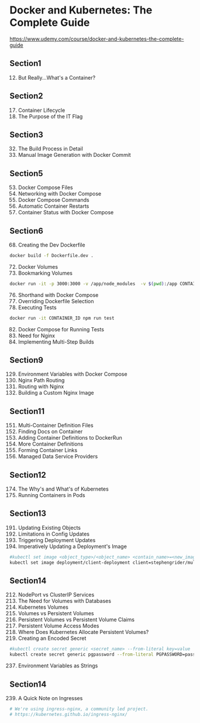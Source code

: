 # Docker and Kubernetes: The Complete Guide

https://www.udemy.com/course/docker-and-kubernetes-the-complete-guide

## Section1
12. But Really...What's a Container?

## Section2
17. Container Lifecycle
24. The Purpose of the IT Flag

## Section3
32. The Build Process in Detail
36. Manual Image Generation with Docker Commit

## Section5
53. Docker Compose Files
54. Networking with Docker Compose
55. Docker Compose Commands
58. Automatic Container Restarts
59. Container Status with Docker Compose

## Section6
68. Creating the Dev Dockerfile
```bash
docker build -f Dockerfile.dev .
```
72. Docker Volumes
74. Bookmarking Volumes
```bash
docker run -it -p 3000:3000 -v /app/node_modules  -v $(pwd):/app CONTAINER_ID
```
76. Shorthand with Docker Compose
77. Overriding Dockerfile Selection
80. Executing Tests
```bash
docker run -it CONTAINER_ID npm run test    
```
82. Docker Compose for Running Tests
85. Need for Nginx
87. Implementing Multi-Step Builds

## Section9
129. Environment Variables with Docker Compose
131. Nginx Path Routing
132. Routing with Nginx
133. Building a Custom Nginx Image

## Section11
151. Multi-Container Definition Files
152. Finding Docs on Container
153. Adding Container Definitions to DockerRun
154. More Container Definitions
155. Forming Container Links
157. Managed Data Service Providers

## Section12
174. The Why's and What's of Kubernetes
186. Running Containers in Pods

## Section13
191. Updating Existing Objects
193. Limitations in Config Updates
203. Triggering Deployment Updates
204. Imperatively Updating a Deployment's Image
```bash
#kubectl set image <object_type>/<object_name> <contain_name>=<new_image_to_use>
kubectl set image deployment/client-deployment client=stephengrider/multi-client:v5
```

## Section14
212. NodePort vs ClusterIP Services
223. The Need for Volumes with Databases
224. Kubernetes Volumes
225. Volumes vs Persistent Volumes
226. Persistent Volumes vs Persistent Volume Claims
228. Persistent Volume Access Modes
229. Where Does Kubernetes Allocate Persistent Volumes?
234. Creating an Encoded Secret
```bash
#kubectl create secret generic <secret_name> --from-literal key=value
kubectl create secret generic pgpassword --from-literal PGPASSWORD=password123
```
237. Environment Variables as Strings

## Section14
239. A Quick Note on Ingresses
```bash
# We're using ingress-nginx, a community led project.
# https://kubernetes.github.io/ingress-nginx/
```
